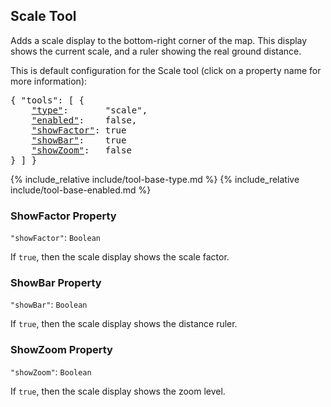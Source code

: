 ## Scale Tool

Adds a scale display to the bottom-right corner of the map.
This display shows the current scale, and a ruler showing the real ground distance.

This is default configuration for the Scale tool (click on a property name for more information):
<pre>
{ "tools": [ {
    <a href="#type-property"        >"type"</a>:       "scale",
    <a href="#enabled-property"     >"enabled"</a>:    false,
    <a href="#showfactor-property"  >"showFactor"</a>: true
    <a href="#showbar-property"     >"showBar"</a>:    true
    <a href="#showzoom-property"    >"showZoom"</a>:   false
} ] }
</pre>

{% include_relative include/tool-base-type.md %}
{% include_relative include/tool-base-enabled.md %}

### ShowFactor Property
`"showFactor"`: `Boolean`

If `true`, then the scale display shows the scale factor.

### ShowBar Property
`"showBar"`: `Boolean`

If `true`, then the scale display shows the distance ruler.

### ShowZoom Property
`"showZoom"`: `Boolean`

If `true`, then the scale display shows the zoom level.

